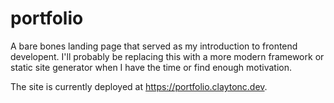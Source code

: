 # portfolio
A bare bones landing page that served as my introduction to frontend developent. I'll probably be replacing this with a more modern framework or static site generator when I have the time or find enough motivation.

The site is currently deployed at https://portfolio.claytonc.dev. 
